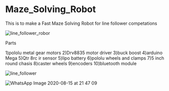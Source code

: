 # Maze_Solving_Robot

This is to make a Fast Maze Solving Robot for line follower competations

![line_follower_robor](https://user-images.githubusercontent.com/39412350/66274199-aeb13480-e899-11e9-8eeb-50b31930a846.jpeg)

Parts

1)pololu metal gear motors 2)Drv8835 motor driver 3)buck boost 4)arduino Mega 5)Qtr 8rc ir sensor 5)lipo battery 
6)pololu wheels and clamps 7)5 inch round  chasis 8)caster wheels 9)encoders 10)bluetooth module 

![line_follower](https://user-images.githubusercontent.com/39412350/66274201-b07af800-e899-11e9-8860-e80ee69c036d.jpeg)

![WhatsApp Image 2020-08-15 at 21 47 09](https://user-images.githubusercontent.com/39412350/90316770-203e2280-df42-11ea-99a6-7b0b32620437.jpeg)
